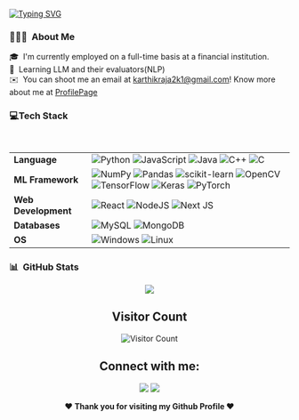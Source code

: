 <!--   my-ticker -->    
[![Typing SVG](https://readme-typing-svg.herokuapp.com?color=%2336BCF7&center=true&vCenter=true&width=600&lines=Hi+there+👋,+I+am+Karthik+Raja;Deep+Learning+Enthusiast)](https://git.io/typing-svg)


### 👨🏻‍💻 &nbsp;About Me

🎓 &nbsp;I'm currently employed on a full-time basis at a financial institution.\
🌱 &nbsp;Learning LLM and their evaluators(NLP)\
✉️ &nbsp;You can shoot me an email at karthikraja2k1@gmail.com!
Know more about me at <a href="kitrak-rev.github.io">ProfilePage</a>

<!-- Tech Stack -->
### 💻Tech Stack 
  <br>
  <!--   my-skils -->

|   |   |
|-----------------|--------------------------------------------------------------------------------|
|**Language**     |![Python](https://img.shields.io/badge/python-3670A0?style=for-the-badge&logo=python&logoColor=ffdd54                         )&nbsp;![JavaScript](https://img.shields.io/badge/javascript-%23323330.svg?style=for-the-badge&logo=javascript&logoColor=%23F7DF1E            )&nbsp;![Java](https://img.shields.io/badge/java-%23ED8B00.svg?style=for-the-badge&logo=java&logoColor=white                      )&nbsp;![C++](https://img.shields.io/badge/c++-%2300599C.svg?style=for-the-badge&logo=c%2B%2B&logoColor=white                   )&nbsp;![C](https://img.shields.io/badge/c-%2300599C.svg?style=for-the-badge&logo=c&logoColor=white                                )|                                                                                     
| **ML Framework**|![NumPy](https://img.shields.io/badge/numpy-%23013243.svg?style=for-the-badge&logo=numpy&logoColor=white                    )&nbsp;![Pandas](https://img.shields.io/badge/pandas-%23150458.svg?style=for-the-badge&logo=pandas&logoColor=white                    )&nbsp;![scikit-learn](https://img.shields.io/badge/scikit--learn-%23F7931E.svg?style=for-the-badge&logo=scikit-learn&logoColor=white  )&nbsp;![OpenCV](https://img.shields.io/badge/opencv-%23white.svg?style=for-the-badge&logo=opencv&logoColor=white                    )&nbsp;![TensorFlow](https://img.shields.io/badge/TensorFlow-%23FF6F00.svg?style=for-the-badge&logo=TensorFlow&logoColor=white    )&nbsp;![Keras](https://img.shields.io/badge/Keras-%23D00000.svg?style=for-the-badge&logo=Keras&logoColor=white                    )&nbsp;![PyTorch](https://img.shields.io/badge/PyTorch-%23EE4C2C.svg?style=for-the-badge&logo=PyTorch&logoColor=white)|                                                                                                         
| **Web Development**  |![React](https://img.shields.io/badge/react-%2320232a.svg?style=for-the-badge&logo=react&logoColor=%2361DAFB     )&nbsp;![NodeJS](https://img.shields.io/badge/node.js-6DA55F?style=for-the-badge&logo=node.js&logoColor=white         )&nbsp;![Next JS](https://img.shields.io/badge/Next-black?style=for-the-badge&logo=next.js&logoColor=white         )|                                                                                                              
|**Databases**|![MySQL](https://img.shields.io/badge/mysql-%2300f.svg?style=for-the-badge&logo=mysql&logoColor=white                       )&nbsp;![MongoDB](https://img.shields.io/badge/MongoDB-%234ea94b.svg?style=for-the-badge&logo=mongodb&logoColor=white)|
| **OS**  |  ![Windows](https://img.shields.io/badge/Windows-0078D6?style=for-the-badge&logo=windows&logoColor=white                         )&nbsp;![Linux](https://img.shields.io/badge/Linux-FCC624?style=for-the-badge&logo=linux&logoColor=black                         )|
                                                                                                                                                                                                                                                                                                                                                                                                                                                                                                                                                                                                                                                                                 
### 📊 &nbsp;GitHub Stats
<!--
<p style="display:flex;">
<img  height="200em" alt="Karthik Raja's Github Stats" src="https://github-readme-stats.vercel.app/api?username=kitrak-rev&show_icons=true&hide_border=false&theme=tokyonight" /> 
&nbsp;
<img height="200em" src="https://github-readme-streak-stats.herokuapp.com/?user=kitrak-rev&theme=tokyonight&hide_border=false"/>
</p> -->

<p> 

</p>


 <p align="center" >
 <a href="https://github.com/kitrak-rev">
  <img src="https://github-readme-stats-eight-theta.vercel.app/api/top-langs/?username=kitrak-rev&layout=compact&langs_count=8&theme=algolia"/>
</a></p>
<div align="center">
        
   ## Visitor Count
   ![Visitor Count](https://profile-counter.glitch.me/{kitrak-rev}/count.svg)
        
</div>

<div align="center">

## Connect with me:
[<img src="https://img.shields.io/badge/twitter-%231DA1F2.svg?&style=for-the-badge&logo=twitter&logoColor=white&color=black" />](https://twitter.com/Kitrak_rev) 
[<img src="https://img.shields.io/badge/linkedin-%2312100E.svg?&style=for-the-badge&logo=linkedin&logoColor=white&color=black" />](https://www.linkedin.com/in/kitrak-rev/)

 
  
<b>❤️ Thank you for visiting my Github Profile ❤️</b>

</div>

